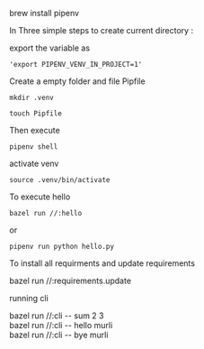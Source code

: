

brew install pipenv


In Three simple steps to create current directory :


export the variable as

    'export PIPENV_VENV_IN_PROJECT=1'

Create a empty folder and file Pipfile

    mkdir .venv

    touch Pipfile

Then execute

    pipenv shell

activate venv

    source .venv/bin/activate




To execute hello

    bazel run //:hello

or 

    pipenv run python hello.py


To install all requirments and update requirements



bazel run //:requirements.update



running cli 


bazel run //:cli -- sum 2 3   
bazel run //:cli -- hello murli  
bazel run //:cli -- bye murli  
